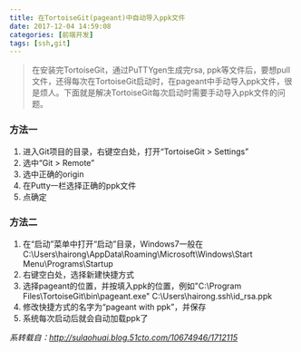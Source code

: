 ```yaml
---
title: 在TortoiseGit(pageant)中自动导入ppk文件
date: 2017-12-04 14:59:08
categories: [前端开发]
tags: [ssh,git]
---
```


>在安装完TortoiseGit，通过PuTTYgen生成完rsa, ppk等文件后，要想pull文件，还得每次在TortoiseGit启动时，在pageant中手动导入ppk文件，很是烦人。下面就是解决TortoiseGit每次启动时需要手动导入ppk文件的问题。

### 方法一

1. 进入Git项目的目录，右键空白处，打开“TortoiseGit > Settings”
2. 选中“Git > Remote”
3. 选中正确的origin
4. 在Putty一栏选择正确的ppk文件
5. 点确定

### 方法二

1. 在“启动”菜单中打开“启动”目录，Windows7一般在C:\Users\hairong\AppData\Roaming\Microsoft\Windows\Start Menu\Programs\Startup
2. 右键空白处，选择新建快捷方式
3. 选择pageant的位置，并按填入ppk的位置，例如"C:\Program Files\TortoiseGit\bin\pageant.exe" C:\Users\hairong\.ssh\id_rsa.ppk
4. 修改快捷方式的名字为“pageant with ppk”，并保存
5. 系统每次启动后就会自动加载ppk了

*系转载自：http://sulaohuai.blog.51cto.com/10674946/1712115*